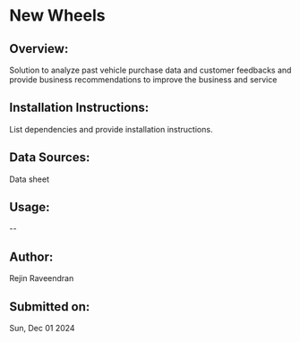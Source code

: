 # **New Wheels**

## **Overview:**
Solution to analyze past vehicle purchase data and customer feedbacks and provide business recommendations to improve the business and service

## **Installation Instructions:**
List dependencies and provide installation instructions.

## **Data Sources:**
Data sheet

## **Usage:**
--

## **Author:**
Rejin Raveendran

## **Submitted on:**
Sun, Dec 01 2024